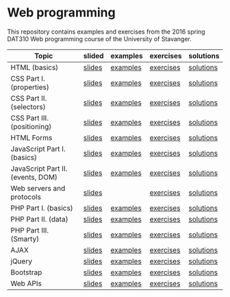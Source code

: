 # Web programming

This repository contains examples and exercises from the 2016 spring DAT310 Web programming course of the University of Stavanger.

| Topic | slided | examples | exercises | solutions |
| --- | --- | --- | --- | --- |
| HTML (basics) | [slides](https://speakerdeck.com/kbalog/web-programming-html) | [examples](examples/html/basics) | [exercises](exercises/html/basics) | [solutions](solutions/html/basics) |
| CSS Part I. (properties) | [slides](https://speakerdeck.com/kbalog/web-programming-css-part-i) | [examples](examples/css/properties) | [exercises](exercises/css/properties) | [solutions](solutions/css/properties) |
| CSS Part II. (selectors) | [slides](https://speakerdeck.com/kbalog/web-programming-css-part-ii) | [examples](examples/css/selectors) | [exercises](exercises/css/selectors) | [solutions](solutions/css/selectors) |
| CSS Part III. (positioning) | [slides](https://speakerdeck.com/kbalog/web-programming-css-part-iii) | [examples](examples/css/positioning) | [exercises](exercises/css/positioning) | [solutions](solutions/css/positioning) |
| HTML Forms | [slides](https://speakerdeck.com/kbalog/web-programming-html-forms) | [examples](examples/html/forms) | [exercises](exercises/html/forms) | [solutions](solutions/html/forms) |
| JavaScript Part I. (basics) | [slides](https://speakerdeck.com/kbalog/web-programming-javascript-part-i) | [examples](examples/js/basics) | [exercises](exercises/js/basics) | [solutions](solutions/js/basics) |
| JavaScript Part II. (events, DOM) | [slides](https://speakerdeck.com/kbalog/web-programming-javascript-part-ii) | [examples](examples/js/events_dom) | [exercises](exercises/js/events_dom) | [solutions](solutions/js/events_dom) |
| Web servers and protocols | [slides](https://speakerdeck.com/kbalog/web-programming-web-servers-and-protocols) |  | [exercises](exercises/http) | [solutions](exercises/http) |
| PHP Part I. (basics) | [slides](https://speakerdeck.com/kbalog/web-programming-php-part-i) | [examples](examples/php/basics) | [exercises](exercises/php/basics) | [solutions](solutions/php/basics) |
| PHP Part II. (data) | [slides](https://speakerdeck.com/kbalog/web-programming-php-part-ii) | [examples](examples/php/data) | [exercises](exercises/php/data) | [solutions](solutions/php/data) |
| PHP Part III. (Smarty) | [slides](https://speakerdeck.com/kbalog/web-programming-php-part-iii) | [examples](examples/php/smarty) | [exercises](exercises/php/smarty) | [solutions](solutions/php/smarty) |
| AJAX | [slides](https://speakerdeck.com/kbalog/web-programming-ajax) | [examples](examples/ajax) | [exercises](exercises/ajax) | [solutions](solutions/ajax) |
| jQuery | [slides](https://speakerdeck.com/kbalog/web-programming-jquery) | [examples](examples/jquery) | [exercises](exercises/jquery) | [solutions](solutions/jquery) |
| Bootstrap | [slides](https://speakerdeck.com/kbalog/web-programming-bootstrap) | [examples](examples/bootstrap) | [exercises](exercises/bootstrap) | [solutions](solutions/bootstrap) |
| Web APIs | [slides](https://speakerdeck.com/kbalog/web-programming-web-apis) | [examples](examples/apis) | [exercises](exercises/apis) | [solutions](solutions/apis) |

